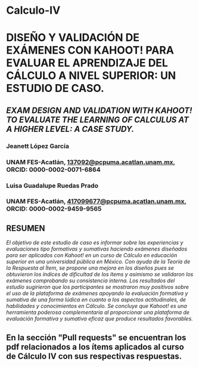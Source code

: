# Calculo-IV

# **DISEÑO Y VALIDACIÓN DE EXÁMENES CON KAHOOT! PARA EVALUAR EL APRENDIZAJE DEL CÁLCULO A NIVEL SUPERIOR: UN ESTUDIO DE CASO.**
## *EXAM DESIGN AND VALIDATION WITH KAHOOT! TO EVALUATE THE LEARNING OF CALCULUS AT A HIGHER LEVEL: A CASE STUDY.*
### Jeanett López García 
### UNAM FES-Acatlán, 137092@pcpuma.acatlan.unam.mx, ORCID: 0000-0002-0071-6864
### Luisa Guadalupe Ruedas Prado
### UNAM FES-Acatlán, 417099677@pcpuma.acatlan.unam.mx, ORCID: 0000-0002-9459-9565

## RESUMEN
*El objetivo de este estudio de caso es informar sobre las experiencias y evaluaciones tipo formativas y sumativas haciendo exámenes diseñados para ser aplicados con Kahoot! en un curso de Cálculo en educación superior en una universidad pública en México. Con ayuda de la Teoría de la Respuesta al Ítem, se propone una mejora en los diseños pues se obtuvieron los índices de dificultad de los ítems y asimismo se validaron los exámenes comprobando su consistencia interna. Los resultados del estudio sugirieron que los participantes se mostraron muy positivos sobre el uso de la plataforma de exámenes apoyando la evaluación formativa y sumativa de una forma lúdica en cuanto a los aspectos actitudinales, de habilidades y conocimientos en Cálculo. Se concluye que Kahoot! es una herramienta poderosa complementaria al proporcionar una plataforma de evaluación formativa y sumativa eficaz que produce resultados favorables.*

## **En la sección "Pull requests" se encuentran los pdf relacionados a los ítems aplicados al curso de Cálculo IV con sus respectivas respuestas.**

